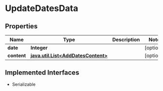 

# UpdateDatesData


## Properties

Name | Type | Description | Notes
------------ | ------------- | ------------- | -------------
**date** | **Integer** |  |  [optional]
**content** | [**java.util.List&lt;AddDatesContent&gt;**](AddDatesContent.md) |  |  [optional]


## Implemented Interfaces

* Serializable


